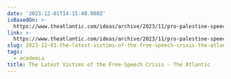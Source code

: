 ```yaml
---
date: '2023-12-01T14:15:40.000Z'
isBasedOn: >-
  https://www.theatlantic.com/ideas/archive/2023/11/pro-palestine-speech-college-campuses/676155/
link: >-
  https://www.theatlantic.com/ideas/archive/2023/11/pro-palestine-speech-college-campuses/676155/
slug: 2023-12-01-the-latest-victims-of-the-free-speech-crisis-the-atlantic
tags:
  - academia
title: The Latest Victims of the Free-Speech Crisis - The Atlantic
---
```


